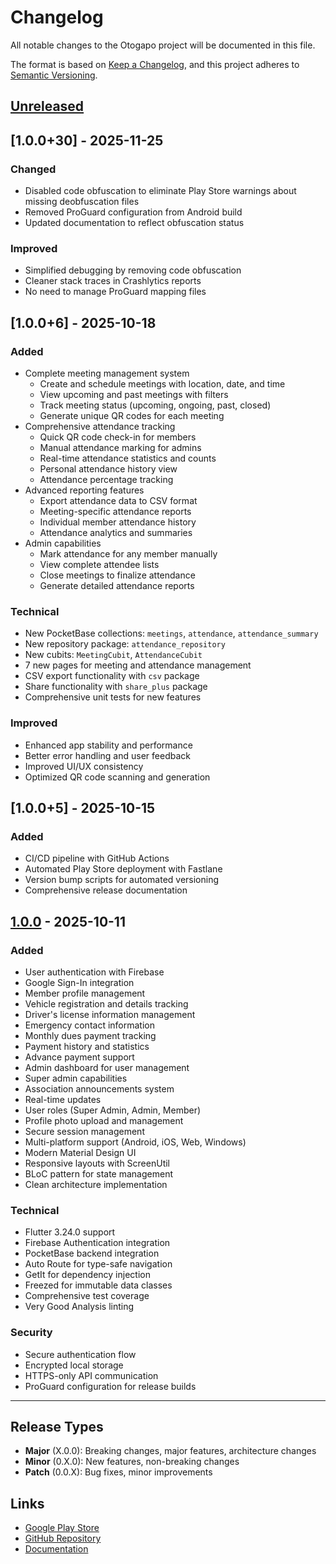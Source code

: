# Changelog

All notable changes to the Otogapo project will be documented in this file.

The format is based on [Keep a Changelog](https://keepachangelog.com/en/1.0.0/),
and this project adheres to [Semantic Versioning](https://semver.org/spec/v2.0.0.html).

## [Unreleased]

## [1.0.0+30] - 2025-11-25

### Changed

- Disabled code obfuscation to eliminate Play Store warnings about missing deobfuscation files
- Removed ProGuard configuration from Android build
- Updated documentation to reflect obfuscation status

### Improved

- Simplified debugging by removing code obfuscation
- Cleaner stack traces in Crashlytics reports
- No need to manage ProGuard mapping files

## [1.0.0+6] - 2025-10-18

### Added

- Complete meeting management system
  - Create and schedule meetings with location, date, and time
  - View upcoming and past meetings with filters
  - Track meeting status (upcoming, ongoing, past, closed)
  - Generate unique QR codes for each meeting
- Comprehensive attendance tracking
  - Quick QR code check-in for members
  - Manual attendance marking for admins
  - Real-time attendance statistics and counts
  - Personal attendance history view
  - Attendance percentage tracking
- Advanced reporting features
  - Export attendance data to CSV format
  - Meeting-specific attendance reports
  - Individual member attendance history
  - Attendance analytics and summaries
- Admin capabilities
  - Mark attendance for any member manually
  - View complete attendee lists
  - Close meetings to finalize attendance
  - Generate detailed attendance reports

### Technical

- New PocketBase collections: `meetings`, `attendance`, `attendance_summary`
- New repository package: `attendance_repository`
- New cubits: `MeetingCubit`, `AttendanceCubit`
- 7 new pages for meeting and attendance management
- CSV export functionality with `csv` package
- Share functionality with `share_plus` package
- Comprehensive unit tests for new features

### Improved

- Enhanced app stability and performance
- Better error handling and user feedback
- Improved UI/UX consistency
- Optimized QR code scanning and generation

## [1.0.0+5] - 2025-10-15

### Added

- CI/CD pipeline with GitHub Actions
- Automated Play Store deployment with Fastlane
- Version bump scripts for automated versioning
- Comprehensive release documentation

## [1.0.0] - 2025-10-11

### Added

- User authentication with Firebase
- Google Sign-In integration
- Member profile management
- Vehicle registration and details tracking
- Driver's license information management
- Emergency contact information
- Monthly dues payment tracking
- Payment history and statistics
- Advance payment support
- Admin dashboard for user management
- Super admin capabilities
- Association announcements system
- Real-time updates
- User roles (Super Admin, Admin, Member)
- Profile photo upload and management
- Secure session management
- Multi-platform support (Android, iOS, Web, Windows)
- Modern Material Design UI
- Responsive layouts with ScreenUtil
- BLoC pattern for state management
- Clean architecture implementation

### Technical

- Flutter 3.24.0 support
- Firebase Authentication integration
- PocketBase backend integration
- Auto Route for type-safe navigation
- GetIt for dependency injection
- Freezed for immutable data classes
- Comprehensive test coverage
- Very Good Analysis linting

### Security

- Secure authentication flow
- Encrypted local storage
- HTTPS-only API communication
- ProGuard configuration for release builds

---

## Release Types

- **Major** (X.0.0): Breaking changes, major features, architecture changes
- **Minor** (0.X.0): New features, non-breaking changes
- **Patch** (0.0.X): Bug fixes, minor improvements

## Links

- [Google Play Store](https://play.google.com/store/apps/details?id=com.digitappstudio.otogapo)
- [GitHub Repository](https://github.com/yourusername/oto-gapo)
- [Documentation](./docs/)

[Unreleased]: https://github.com/yourusername/oto-gapo/compare/v1.0.0...HEAD
[1.0.0]: https://github.com/yourusername/oto-gapo/releases/tag/v1.0.0
